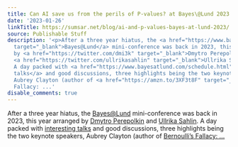 ```yaml
---
title: Can AI save us from the perils of P-values? at Bayes\@Lund 2023
date: '2023-01-26'
linkTitle: https://sumsar.net/blog/ai-and-p-values-bayes-at-lund-2023/
source: Publishable Stuff
description: '<p>After a three year hiatus, the <a href="https://www.bayesatlund.com"
  target="_blank">Bayes@Lund</a> mini-conference was back in 2023, this year arranged
  by <a href="https://twitter.com/dmi3k" target="_blank">Dmytro Perepolkin</a> and
  <a href="https://twitter.com/ullrikasahlin" target="_blank">Ullrika Sahlin</a>.
  A day packed with <a href="https://www.bayesatlund.com/schedule.html" target="_blank">interesting
  talks</a> and good discussions, three highlights being the two keynote speakers,
  Aubrey Clayton (author of <a href="https://amzn.to/3XF3t8F" target="_blank">Bernoulli&rsquo;s
  Fallacy: ...'
disable_comments: true
---
```

<p>After a three year hiatus, the <a href="https://www.bayesatlund.com" target="_blank">Bayes@Lund</a> mini-conference was back in 2023, this year arranged by <a href="https://twitter.com/dmi3k" target="_blank">Dmytro Perepolkin</a> and <a href="https://twitter.com/ullrikasahlin" target="_blank">Ullrika Sahlin</a>. A day packed with <a href="https://www.bayesatlund.com/schedule.html" target="_blank">interesting talks</a> and good discussions, three highlights being the two keynote speakers, Aubrey Clayton (author of <a href="https://amzn.to/3XF3t8F" target="_blank">Bernoulli&rsquo;s Fallacy: ...